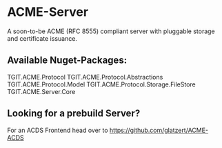 # ACME-Server

A soon-to-be ACME (RFC 8555) compliant server with pluggable storage and certificate issuance.

## Available Nuget-Packages:

TGIT.ACME.Protocol
TGIT.ACME.Protocol.Abstractions
TGIT.ACME.Protocol.Model
TGIT.ACME.Protocol.Storage.FileStore
TGIT.ACME.Server.Core

## Looking for a prebuild Server?

For an ACDS Frontend head over to https://github.com/glatzert/ACME-ACDS
